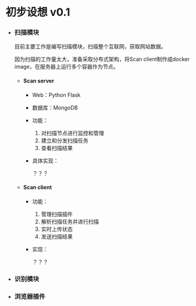 # 初步设想 v0.1

- ### 扫描模块

	目前主要工作是编写扫描模块，扫描整个互联网，获取网站数据。
    
    因为扫描的工作量太大，准备采取分布式架构，将Scan client制作成docker image，在服务器上运行多个容器作为节点。
    
    - #### Scan server
    	
        - Web：Python Flask
        
        - 数据库：MongoDB
        
        - 功能：
        
        	1. 对扫描节点进行监控和管理
        	2. 建立和分发扫描任务
        	3. 查看扫描结果
        	
        - 具体实现：
        
        	？？？
            
    - #### Scan client
   		
        - 功能：
        
        	1. 管理扫描插件
        	2. 解析扫描任务并进行扫描
        	3. 实时上传状态
        	4. 发送扫描结果
        	
        - 实现：
        
        	？？？
            
- ### 识别模块

- ### 浏览器插件